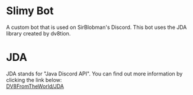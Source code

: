 # Slimy Bot
A custom bot that is used on SirBlobman's Discord.
This bot uses the JDA library created by dv8tion.

# JDA
JDA stands for "Java Discord API". You can find out more information by clicking the link below:  
[DV8FromTheWorld/JDA](https://github.com/DV8FromTheWorld/JDA)
